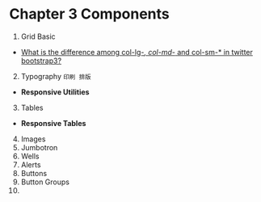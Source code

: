 # Chapter 3 Components

1. Grid Basic
  - [What is the difference among col-lg-*, col-md-* and col-sm-* in twitter bootstrap3?](http://stackoverflow.com/a/28654005/3414180)
2. Typography `印刷 排版`
  - **Responsive Utilities**
3. Tables
  - **Responsive Tables**
4. Images
5. Jumbotron
6. Wells
7. Alerts
8. Buttons
9. Button Groups
10. 
